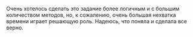 Очень хотелось сделать это задание более логичным и с большим количеством методов, но, к сожалению, очень большая нехватка времени играет решающую роль. 
Надеюсь, что поняла и сделала все верно.

